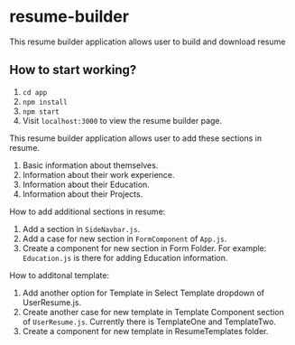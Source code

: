 # resume-builder

This resume builder application allows user to build and download resume 

## How to start working?

1. `cd app`
2. `npm install`
3. `npm start`
4. Visit `localhost:3000` to view the resume builder page.


This resume builder application allows user to add these sections in resume.
1. Basic information about themselves.
2. Information about their work experience.
3. Information about their Education.
4. Information about their Projects.

How to add additional sections in resume:
1. Add a section in `SideNavbar.js`.
2. Add a case for new section in `FormComponent` of `App.js`.
3. Create a component for new section in Form Folder. For example: `Education.js` is there for adding Education information.

How to additonal template:

1. Add another option for Template in Select Template dropdown of UserResume.js.
2. Create another case for new template in Template Component section of `UserResume.js`. Currently there is TemplateOne and TemplateTwo.
3. Create a component for new template in ResumeTemplates folder.
